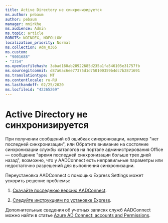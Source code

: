 ```yaml
---
title: Active Directory не синхронизируется
ms.author: pebaum
author: pebaum
manager: mnirkhe
ms.audience: Admin
ms.topic: article
ROBOTS: NOINDEX, NOFOLLOW
localization_priority: Normal
ms.collection: Adm_O365
ms.custom:
- "9001688"
- "3754"
ms.openlocfilehash: 3abad160ab28922685d235a1fa546105e31757fb
ms.sourcegitcommit: d87a6ac6ee77375d1d750100359b4dc7b2871691
ms.translationtype: MT
ms.contentlocale: ru-RU
ms.lasthandoff: 02/25/2020
ms.locfileid: "42265269"
---
```

# <a name="active-directory-not-syncing"></a>Active Directory не синхронизируется

При получении сообщений об ошибках синхронизации, например "нет последней синхронизации", или Обратите внимание на состояние синхронизации службы каталогов на портале администрирования Office — сообщение "время последней синхронизации больше трех дней назад", возможно, что у AADConnect есть неправильные параметры или недостаточно разрешений для выполнения синхронизации.  

Переустановка AADConnect с помощью Express Settings может ускорить решение проблемы:

1. [Скачайте последнюю версию AADConnect](https://go.microsoft.com/fwlink/?LinkId=615771).

2. [Следуйте инструкциям по установке Express](https://docs.microsoft.com/azure/active-directory/hybrid/how-to-connect-install-express).

Дополнительные сведения об учетных записях служб AADConnect можно найти в статье [Azure AD Connect: accounts and Permissions](https://docs.microsoft.com/azure/active-directory/hybrid/reference-connect-accounts-permissions).

